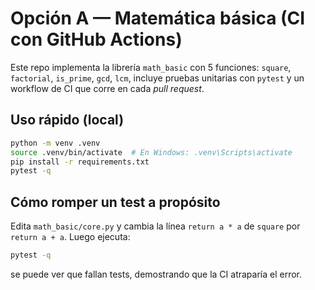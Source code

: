 # Opción A — Matemática básica (CI con GitHub Actions)

Este repo implementa la librería `math_basic` con 5 funciones: `square`, `factorial`, `is_prime`, `gcd`, `lcm`,
incluye pruebas unitarias con `pytest` y un workflow de CI que corre en cada *pull request*.

## Uso rápido (local)
```bash
python -m venv .venv
source .venv/bin/activate  # En Windows: .venv\Scripts\activate
pip install -r requirements.txt
pytest -q
```

## Cómo romper un test a propósito
Edita `math_basic/core.py` y cambia la línea `return a * a` de `square` por `return a + a`.
Luego ejecuta:
```bash
pytest -q
```
se puede ver que fallan tests, demostrando que la CI atraparía el error.
```

